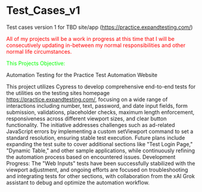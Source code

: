 # Test_Cases_v1
Test cases version 1 for TBD site/app (https://practice.expandtesting.com/)


<span style="color: #ff0000">All of my projects will be a work in progress at this time that I will be consecutively updating in-between my normal responsibilities and other normal life circumstances.</span>


<span style="color: #00ff00">This Projects Objective:</span>

Automation Testing for the Practice Test Automation Website

This project utilizes Cypress to develop comprehensive end-to-end tests for the utilities on the testing sites homepage https://practice.expandtesting.com/, focusing on a wide range of interactions including number, text, password, and date input fields, form submission, validations, placeholder checks, maximum length enforcement, responsiveness across different viewport sizes, and clear button functionality. The initiative addresses challenges such as ad-related JavaScript errors by implementing a custom setViewport command to set a standard resolution, ensuring stable test execution. Future plans include expanding the test suite to cover additional sections like "Test Login Page," "Dynamic Table," and other sample applications, while continuously refining the automation process based on encountered issues.
Development Progress: The "Web Inputs" tests have been successfully stabilized with the viewport adjustment, and ongoing efforts are focused on troubleshooting and integrating tests for other sections, with collaboration from the xAI Grok assistant to debug and optimize the automation workflow.